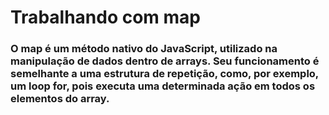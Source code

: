 # Trabalhando com map

<h3> O map é um método nativo do JavaScript, utilizado na manipulação de dados dentro de arrays. Seu funcionamento é semelhante a uma estrutura de repetição, como, por exemplo, um loop for, pois executa uma determinada ação em todos os elementos do array. </h3> 
